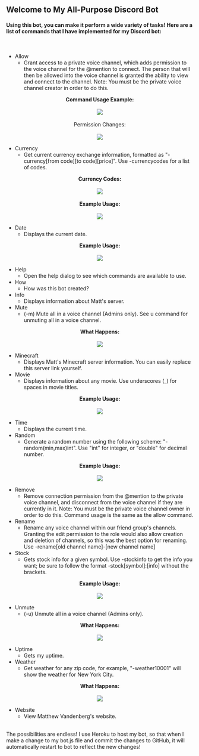 ## Welcome to My All-Purpose Discord Bot  

#### Using this bot, you can make it perform a wide variety of tasks! Here are a list of commands that I have implemented for my Discord bot:  

<br>

* Allow
	* Grant access to a private voice channel, which adds permission to the voice channel for the @mention to connect. The person that will then be allowed into the voice channel is granted the ability to view and connect to the channel. Note: You must be the private voice channel creator in order to do this.

<p align="center">
	<strong>Command Usage Example:</strong>
	<br><br>
	<img src="readmeImages/allow.png">
	<br><br>
	Permission Changes:
	<br><br>
	<img src="readmeImages/allowPerms.png">
</p>

* Currency
	* Get current currency exchange information, formatted as "-currency[from code][to code][price]". Use -currencycodes for a list of codes.

<p align="center">
	<strong>Currency Codes:</strong>
	<br><br>
	<img src="readmeImages/currencyCodes.png">
	<br><br>
	<strong>Example Usage:</strong>
	<br><br>
	<img src="readmeImages/currencyUsage.png">
</p>

* Date
	* Displays the current date.

<p align="center">
	<strong>Example Usage:</strong>
	<br><br>
	<img src="readmeImages/date.png">
</p>

* Help
	* Open the help dialog to see which commands are available to use.
* How
	* How was this bot created?
* Info
	* Displays information about Matt's server.
* Mute
	* (-m) Mute all in a voice channel (Admins only). See u command for unmuting all in a voice channel.

<p align="center">
	<strong>What Happens:</strong>
	<br><br>
	<img src="readmeImages/mute.png">
</p>

* Minecraft
	* Displays Matt's Minecraft server information. You can easily replace this server link yourself.
* Movie
	* Displays information about any movie. Use underscores (_) for spaces in movie titles.

<p align="center">
	<strong>Example Usage:</strong>
	<br><br>
	<img src="readmeImages/movie.png">
</p>

* Time
	* Displays the current time.
* Random
	* Generate a random number using the following scheme: "-random(min,max)int". Use "int" for integer, or "double" for decimal number.

<p align="center">
	<strong>Example Usage:</strong>
	<br><br>
	<img src="readmeImages/random.png">
</p>

* Remove
	* Remove connection permission from the @mention to the private voice channel, and disconnect from the voice channel if they are currently in it. Note: You must be the private voice channel owner in order to do this. Command usage is the same as the allow command.
* Rename
	* Rename any voice channel within our friend group's channels. Granting the edit permission to the role would also allow creation and deletion of channels, so this was the best option for renaming. Use -rename[old channel name]-[new channel name]
* Stock
	* Gets stock info for a given symbol. Use -stockinfo to get the info you want; be sure to follow the format -stock[symbol]:[info] without the brackets.

<p align="center">
	<strong>Example Usage:</strong>
	<br><br>
	<img src="readmeImages/stock.png">
</p>

* Unmute
	* (-u) Unmute all in a voice channel (Admins only).

<p align="center">
	<strong>What Happens:</strong>
	<br><br>
	<img src="readmeImages/unmute.png">
</p>

* Uptime
	* Gets my uptime.
* Weather
	* Get weather for any zip code, for example, "-weather10001" will show the weather for New York City.

<p align="center">
	<strong>What Happens:</strong>
	<br><br>
	<img src="readmeImages/weather.png">
</p>

* Website
	* View Matthew Vandenberg's website.
<br>  
The possibilities are endless! I use Heroku to host my bot, so that when I make a change to my bot.js file and commit the changes to GitHub, it will automatically restart to bot to reflect the new changes!
